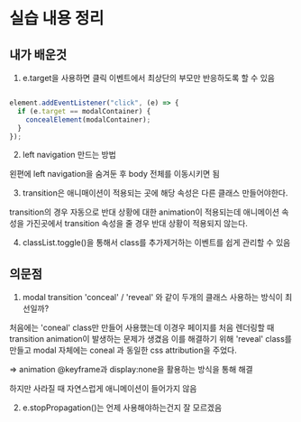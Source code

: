 # 실습 내용 정리

## 내가 배운것

1. e.target을 사용하면 클릭 이벤트에서 최상단의 부모만 반응하도록 할 수 있음

```javascript

element.addEventListener("click", (e) => {
  if (e.target == modalContainer) {
    concealElement(modalContainer);
  }
});

```

2. left navigation 만드는 방법

왼편에 left navigation을 숨겨둔 후 body 전체를 이동시키면 됨

3. transition은 애니매이션이 적용되는 곳에 해당 속성은 다른 클래스 만들어야한다.

transition의 경우 자동으로 반대 상황에 대한 animation이 적용되는데
애니메이션 속성을 가진곳에서 transition 속성을 줄 경우 반대 상황이 적용되지 않는다.

4. classList.toggle()을 통해서 class를 추가제거하는 이벤트를 쉽게 관리할 수 있음

## 의문점

1. modal transition 'conceal' / 'reveal' 와 같이 두개의 클래스 사용하는 방식이 최선일까?

처음에는 'coneal' class만 만들어 사용했는데 이경우 페이지를 처음 렌더링할 때 transition animation이 발생하는 문제가 생겼음
이를 해결하기 위해 'reveal' class를 만들고 modal 자체에는 coneal 과 동일한 css attribution을 주었다.

=> animation @keyframe과 display:none을 활용하는 방식을 통해 해결

하지만 사라질 때 자연스럽게 애니메이션이 들어가지 않음

2. e.stopPropagation()는 언제 사용해야하는건지 잘 모르겠음